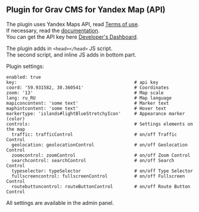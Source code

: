 ## Plugin for Grav CMS for Yandex Map (API)

The plugin uses Yandex Maps API, read [Terms of use](https://tech.yandex.ru/maps/commercial/).  
If necessary, read the [documentation](https://tech.yandex.com/maps/jsapi/doc/2.1/quick-start/index-docpage/).  
You can get the API key here [Developer's Dashboard](https://developer.tech.yandex.ru/services/).

The plugin adds in `<head></head>` JS script.  
The second script, and inline JS adds in bottom part.

Plugin settings:

```
enabled: true
key:                                            # api key
coord: '59.931582, 30.360541'                   # Coordinates
zoom: '13'                                      # Map scale
lang: ru_RU                                     # Map language
mapiconcontent: 'some text'                     # Marker text
maphintcontent: 'some text'                     # Hover text
markertype: 'islands#lightBlueStretchyIcon'     # Appearance marker (color)
controls:                                       # Settings elements on the map
  traffic: trafficControl                       # on/off Traffic Control
  geolocation: geolocationControl               # on/off Geolocation Control
  zoomcontrol: zoomControl                      # on/off Zoom Control
  searchcontrol: searchControl                  # on/off Search Control
  typeselector: typeSelector                    # on/off Type Selector
  fullscreencontrol: fullscreenControl          # on/off Fullscreen Control
  routebuttoncontrol: routeButtonControl        # on/off Route Button Control
```

All settings are available in the admin panel.
